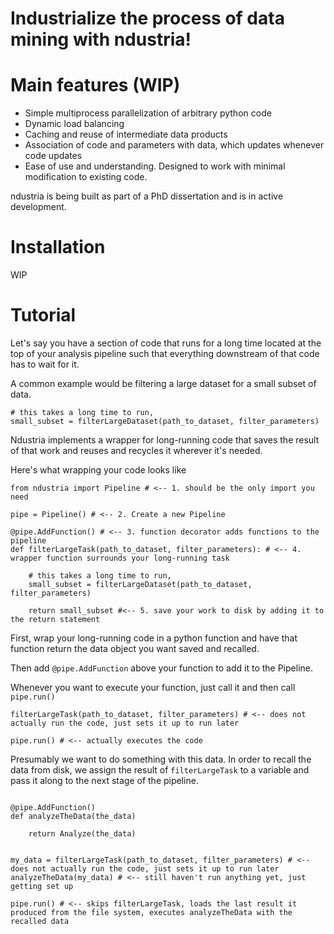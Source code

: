 # Industrialize the process of data mining with ndustria! 

# Main features (WIP)

* Simple multiprocess parallelization of arbitrary python code
* Dynamic load balancing
* Caching and reuse of intermediate data products
* Association of code and parameters with data, which updates whenever code updates
* Ease of use and understanding. Designed to work with minimal modification to existing code. 

ndustria is being built as part of a PhD dissertation and is in active development.

# Installation

WIP

# Tutorial

Let's say you have a section of code that runs for a long time located at the top
of your analysis pipeline such that everything downstream of that code has to wait
for it. 

A common example would be filtering a large dataset for a small subset of data. 


```
# this takes a long time to run, 
small_subset = filterLargeDataset(path_to_dataset, filter_parameters)

```

Ndustria implements a wrapper for long-running code that saves the result of that 
work and reuses and recycles it wherever it's needed. 


Here's what wrapping your code looks like
```
from ndustria import Pipeline # <-- 1. should be the only import you need

pipe = Pipeline() # <-- 2. Create a new Pipeline

@pipe.AddFunction() # <-- 3. function decorator adds functions to the pipeline
def filterLargeTask(path_to_dataset, filter_parameters): # <-- 4. wrapper function surrounds your long-running task

    # this takes a long time to run, 
    small_subset = filterLargeDataset(path_to_dataset, filter_parameters)

    return small_subset #<-- 5. save your work to disk by adding it to the return statement
```

First, wrap your long-running code in a python function and have that function
return the data object you want saved and recalled. 

Then add `@pipe.AddFunction` above your function to add it to the Pipeline.

Whenever you want to execute your function, just call it and then call `pipe.run()`

```
filterLargeTask(path_to_dataset, filter_parameters) # <-- does not actually run the code, just sets it up to run later

pipe.run() # <-- actually executes the code
```

Presumably we want to do something with this data. In order to recall the data from disk, 
we assign the result of `filterLargeTask` to a variable and pass it along to the next stage 
of the pipeline. 

```

@pipe.AddFunction()
def analyzeTheData(the_data)

    return Analyze(the_data)


my_data = filterLargeTask(path_to_dataset, filter_parameters) # <-- does not actually run the code, just sets it up to run later
analyzeTheData(my_data) # <-- still haven't run anything yet, just getting set up

pipe.run() # <-- skips filterLargeTask, loads the last result it produced from the file system, executes analyzeTheData with the recalled data
```





